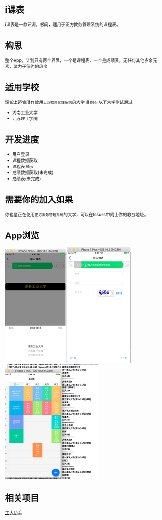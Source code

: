 # i课表
i课表是一款开源，极简，适用于正方教务管理系统的课程表。
# 构思
整个App，计划只有两个界面，一个是课程表，一个是成绩表。无任何其他多余元素，致力于简约的风格
# 适用学校
理论上适合所有使用`正方教务管理系统`的大学
目前在以下大学测试通过
- 湖南工业大学
- 江苏理工学院

# 开发进度
- 用户登录
- 课程数据获取
- 课程表显示
- 成绩数据获取(未完成)
- 成绩表(未完成)

# 需要你的加入如果
你也是正在使用`正方教务管理系统`的大学，可以在Issues中附上你的教务地址。

# App浏览

<img src="./img/01.jpg?raw=true" width="200"> <img src="./img/02.jpg?raw=true" width="210"> <img src="./img/03.jpg?raw=true" width="310">
# 相关项目
[工大助手](https://github.com/isnine/HutHelper-Open)
